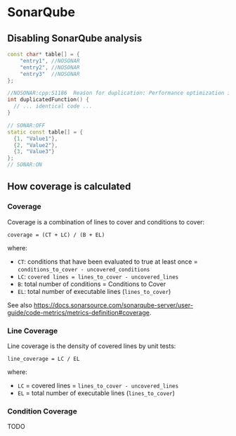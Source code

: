# SonarQube

## Disabling SonarQube analysis

```c++
const char* table[] = {
    "entry1", //NOSONAR
    "entry2", //NOSONAR
    "entry3"  //NOSONAR
};
```

```c++
//NOSONAR:cpp:S1186  Reason for duplication: Performance optimization in this specific case.
int duplicatedFunction() {
  // ... identical code ...
}
```

```c++
// SONAR:OFF
static const table[] = {
  {1, "Value1"},
  {2, "Value2"},
  {3, "Value3"}
};
// SONAR:ON
```

## How coverage is calculated

### Coverage

Coverage is a combination of lines to cover and conditions to cover:

```text
coverage = (CT + LC) / (B + EL)
```

where:

* `CT`: conditions that have been evaluated to true at least once = `conditions_to_cover - uncovered_conditions`
* `LC`: `covered lines = lines_to_cover - uncovered_lines`
* `B`: total number of conditions = Conditions to Cover
* `EL`: total number of executable lines (`lines_to_cover`)

See also <https://docs.sonarsource.com/sonarqube-server/user-guide/code-metrics/metrics-definition#coverage>.

### Line Coverage

Line coverage is the density of covered lines by unit tests:

```text
line_coverage = LC / EL
```

where:

* `LC` = covered lines = `lines_to_cover - uncovered_lines`
* `EL` = total number of executable lines (`lines_to_cover`)

### Condition Coverage

TODO
